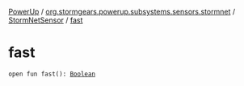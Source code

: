 [PowerUp](../../index.md) / [org.stormgears.powerup.subsystems.sensors.stormnet](../index.md) / [StormNetSensor](index.md) / [fast](./fast.md)

# fast

`open fun fast(): `[`Boolean`](https://kotlinlang.org/api/latest/jvm/stdlib/kotlin/-boolean/index.html)